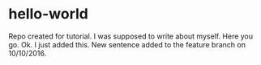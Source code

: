 # hello-world
Repo created for tutorial.
I was supposed to write about myself. Here you go.
Ok. I just added this.
New sentence added to the feature branch on 10/10/2016.
